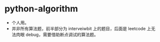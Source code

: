# python-algorithm

- 个人用。
- 并非所有算法题，前半部分为 interveiwbit 上的题目，后面是 leetcode 上无法肉眼 debug，需要借助断点调试的算法题。
